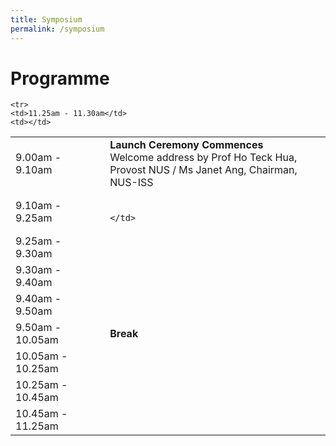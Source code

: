 ```yaml
---
title: Symposium
permalink: /symposium
---
```



<h1>Programme</h1>
<table>
  <tr>
    <td width="30%">9.00am - 9.10am</td>
    <td width="70%">
      <strong>Launch Ceremony Commences</strong><br>
     Welcome address by Prof Ho Teck Hua, Provost NUS / Ms Janet Ang, Chairman, NUS-ISS
    </td>
  </tr>
  <tr>
    <td>9.10am - 9.25am</td>
    <td>
      <strong></strong><br>
      
    </td>
  </tr>
   <tr>
    <td>9.25am - 9.30am</td>
    <td>
  <strong></strong><br>
      
  </td>
  </tr>

   <tr>
    <td>9.30am - 9.40am</td>
    <td>
  <strong></strong><br>
      
  </td>
  </tr>
  
  </tr>
   <tr>
    <td>9.40am - 9.50am</td>
    <td>
  <strong></strong><br>
      
  </td>
  </tr>

   <tr>
    <td>9.50am - 10.05am</td>
    <td>
  <strong>Break</strong><br>
      
  </td>
  </tr>

   <tr>
    <td>10.05am - 10.25am</td>
    <td></td>
  </tr>

   <tr>
    <td>10.25am - 10.45am</td>
    <td></td>
  </tr>
 
   <tr>
    <td>10.45am - 11.25am</td>
    <td></td>
  </tr>
  
    <tr>
    <td>11.25am - 11.30am</td>
    <td></td>
  </tr>
</table>


